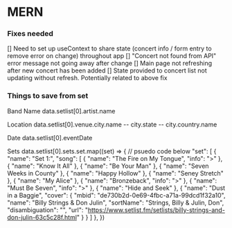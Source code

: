 # MERN

### Fixes needed
[] Need to set up useContext to share state (concert info / form entry to remove error on change) throughout app
[] "Concert not found from API" error message not going away after change
[] Main page not refreshing after new concert has been added
[] State provided to concert list not updating without refresh.  Potentially related to above fix

### Things to save from set
Band Name
data.setlist[0].artist.name

Location
data.setlist[0].venue.city.name -- city.state -- city.country.name

Date
data.setlist[0].eventDate

Sets
data.setlist[0].sets.set.map((set) => {
  // psuedo code below
   "set": [
                    {
                        "name": "Set 1:",
                        "song": [
                            {
                                "name": "The Fire on My Tongue",
                                "info": ">"
                            },
                            {
                                "name": "Know It All"
                            },
                            {
                                "name": "Be Your Man"
                            },
                            {
                                "name": "Seven Weeks in County"
                            },
                            {
                                "name": "Happy Hollow"
                            },
                            {
                                "name": "Seney Stretch"
                            },
                            {
                                "name": "My Alice"
                            },
                            {
                                "name": "Bronzeback",
                                "info": ">"
                            },
                            {
                                "name": "Must Be Seven",
                                "info": ">"
                            },
                            {
                                "name": "Hide and Seek"
                            },
                            {
                                "name": "Dust in a Baggie",
                                "cover": {
                                    "mbid": "de730b2d-0e69-4fbc-a71a-99dcd1f32a10",
                                    "name": "Billy Strings & Don Julin",
                                    "sortName": "Strings, Billy & Julin, Don",
                                    "disambiguation": "",
                                    "url": "https://www.setlist.fm/setlists/billy-strings-and-don-julin-63c5c28f.html"
                                }
                            }
                        ]
                    },
})